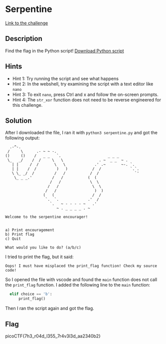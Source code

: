 # Serpentine

[Link to the challenge](https://play.picoctf.org/practice/challenge/251)

## Description

Find the flag in the Python script! [Download Python script](https://artifacts.picoctf.net/c/36/serpentine.py)

## Hints

- Hint 1: Try running the script and see what happens
- Hint 2: In the webshell, try examining the script with a text editor like `nano`
- Hint 3: To exit `nano`, press Ctrl and x and follow the on-screen prompts.
- Hint 4: The `str_xor` function does not need to be reverse engineered for this challenge.

## Solution

After I downloaded the file, I ran it with `python3 serpentine.py` and got the following output:

```
  .-^-.
 /     \      .- ~ ~ -.
()     ()    /   _ _   `.                     _ _ _
 \_   _/    /  /     \   \                . ~  _ _  ~ .
   | |     /  /       \   \             .' .~       ~-. `.
   | |    /  /         )   )           /  /             `.`.
   \ \_ _/  /         /   /           /  /                `'
    \_ _ _.'         /   /           (  (
                    /   /             \  \
                   /   /               \  \
                  /   /                 )  )
                 (   (                 /  /
                  `.  `.             .'  /
                    `.   ~ - - - - ~   .'
                       ~ . _ _ _ _ . ~

Welcome to the serpentine encourager!


a) Print encouragement
b) Print flag
c) Quit

What would you like to do? (a/b/c)
```

I tried to print the flag, but it said:

```
Oops! I must have misplaced the print_flag function! Check my source code!
```

So I opened the file with vscode and found the `main` function does not call the `print_flag` function. I added the following line to the `main` function:

```python
  elif choice == 'b':
      print_flag()
```

Then I ran the script again and got the flag.

## Flag

picoCTF{7h3_r04d_l355_7r4v3l3d_aa2340b2}
